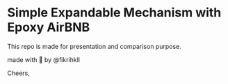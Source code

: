 # Simple Expandable Mechanism with Epoxy AirBNB

This repo is made for presentation and comparison purpose.

made with 🤍 by @fikrihkll

Cheers,
